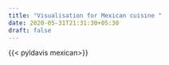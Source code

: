 ```yaml
---
title: "Visualisation for Mexican cuisine "
date: 2020-05-31T21:31:30+05:30
draft: false
---
```


{{< pyldavis mexican>}}